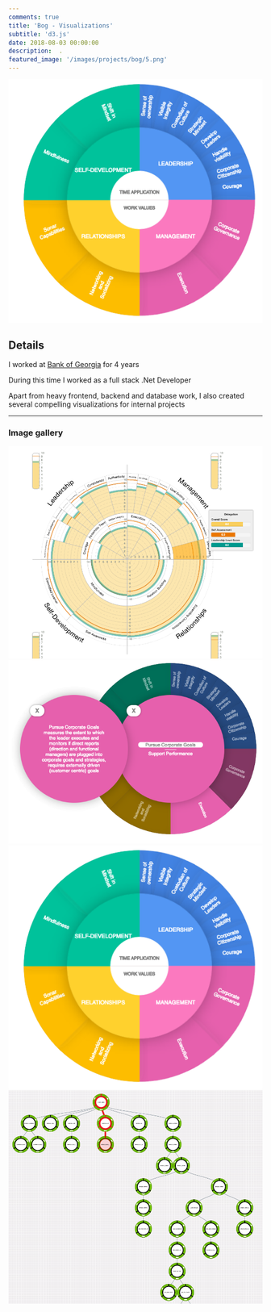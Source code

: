```yaml
---
comments: true
title: 'Bog - Visualizations'
subtitle: 'd3.js'
date: 2018-08-03 00:00:00
description:  .
featured_image: '/images/projects/bog/5.png'
---
```


![](/images/projects/bog/3.png)

## Details


I worked at [Bank of Georgia](https://bankofgeorgia.ge/en/home) for 4 years

During this time I worked as a full stack .Net Developer

Apart from heavy frontend, backend and database work, I also created several compelling visualizations for internal projects




---

### Image gallery


<div class="gallery" data-columns="3">
	<img src="/images/projects/bog/1.png">
	<img src="/images/projects/bog/2.png">
    <img src="/images/projects/bog/3.png">
	<img src="/images/projects/bog/4.png">
	
</div>



